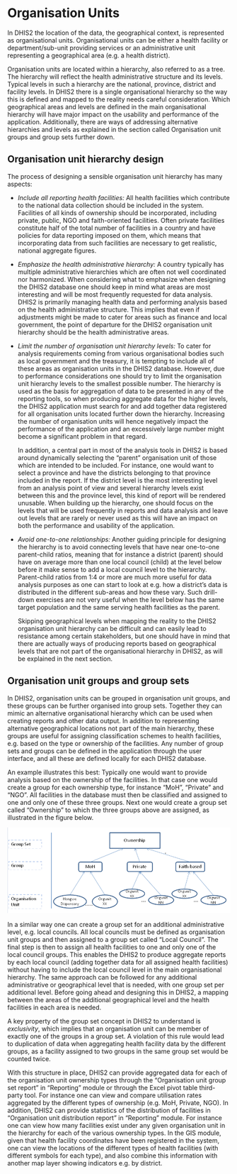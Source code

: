 # Organisation Units

In DHIS2 the location of the data, the geographical context, is
represented as organisational units. Organisational units can be either
a health facility or department/sub-unit providing services or an
administrative unit representing a geographical area (e.g. a health
district).

Organisation units are located within a hierarchy, also referred to as a
tree. The hierarchy will reflect the health administrative structure and
its levels. Typical levels in such a hierarchy are the national,
province, district and facility levels. In DHIS2 there is a single
organisational hierarchy so the way this is defined and mapped to the
reality needs careful consideration. Which geographical areas and levels
are defined in the main organisational hierarchy will have major impact
on the usability and performance of the application. Additionally, there
are ways of addressing alternative hierarchies and levels as explained
in the section called Organisation unit groups and group sets further
down.

## Organisation unit hierarchy design

The process of designing a sensible organisation unit hierarchy has many
aspects:

  - *Include all reporting health facilities:* All health facilities
    which contribute to the national data collection should be included
    in the system. Facilities of all kinds of ownership should be
    incorporated, including private, public, NGO and faith-oriented
    facilities. Often private facilities constitute half of the total
    number of facilities in a country and have policies for data
    reporting imposed on them, which means that incorporating data from
    such facilities are necessary to get realistic, national aggregate
    figures.

  - *Emphasize the health administrative hierarchy:* A country typically
    has multiple administrative hierarchies which are often not well
    coordinated nor harmonized. When considering what to emphasize when
    designing the DHIS2 database one should keep in mind what areas are
    most interesting and will be most frequently requested for data
    analysis. DHIS2 is primarily managing health data and performing
    analysis based on the health administrative structure. This implies
    that even if adjustments might be made to cater for areas such as
    finance and local government, the point of departure for the DHIS2
    organisation unit hierarchy should be the health administrative
    areas.

<!-- end list -->

  - *Limit the number of organisation unit hierarchy levels:* To cater
    for analysis requirements coming from various organisational bodies
    such as local government and the treasury, it is tempting to include
    all of these areas as organisation units in the DHIS2 database.
    However, due to performance considerations one should try to limit
    the organisation unit hierarchy levels to the smallest possible
    number. The hierarchy is used as the basis for aggregation of data
    to be presented in any of the reporting tools, so when producing
    aggregate data for the higher levels, the DHIS2 application must
    search for and add together data registered for all organisation
    units located further down the hierarchy. Increasing the number of
    organisation units will hence negatively impact the performance of
    the application and an excessively large number might become a
    significant problem in that regard.
    
    In addition, a central part in most of the analysis tools in DHIS2
    is based around dynamically selecting the “parent” organisation unit
    of those which are intended to be included. For instance, one would
    want to select a province and have the districts belonging to that
    province included in the report. If the district level is the most
    interesting level from an analysis point of view and several
    hierarchy levels exist between this and the province level, this
    kind of report will be rendered unusable. When building up the
    hierarchy, one should focus on the levels that will be used
    frequently in reports and data analysis and leave out levels that
    are rarely or never used as this will have an impact on both the
    performance and usability of the application.

  - *Avoid one-to-one relationships:* Another guiding principle for
    designing the hierarchy is to avoid connecting levels that have near
    one-to-one parent-child ratios, meaning that for instance a district
    (parent) should have on average more than one local council (child)
    at the level below before it make sense to add a local council level
    to the hierarchy. Parent-child ratios from 1:4 or more are much more
    useful for data analysis purposes as one can start to look at e.g.
    how a district’s data is distributed in the different sub-areas and
    how these vary. Such drill-down exercises are not very useful when
    the level below has the same target population and the same serving
    health facilities as the parent.
    
    Skipping geographical levels when mapping the reality to the DHIS2
    organisation unit hierarchy can be difficult and can easily lead to
    resistance among certain stakeholders, but one should have in mind
    that there are actually ways of producing reports based on
    geographical levels that are not part of the organisational
    hierarchy in DHIS2, as will be explained in the next section.

## Organisation unit groups and group sets

In DHIS2, organisation units can be grouped in organisation unit groups,
and these groups can be further organised into group sets. Together they
can mimic an alternative organisational hierarchy which can be used when
creating reports and other data output. In addition to representing
alternative geographical locations not part of the main hierarchy, these
groups are useful for assigning classification schemes to health
facilities, e.g. based on the type or ownership of the facilities. Any
number of group sets and groups can be defined in the application
through the user interface, and all these are defined locally for each
DHIS2 database.

An example illustrates this best: Typically one would want to provide
analysis based on the ownership of the facilities. In that case one
would create a group for each ownership type, for instance “MoH”,
“Private” and “NGO”. All facilities in the database must then be
classified and assigned to one and only one of these three groups. Next
one would create a group set called “Ownership” to which the three
groups above are assigned, as illustrated in the figure
below.

![](resources/images/organisation_unit_hiearchy.png)

In a similar way one can create a group set for an additional
administrative level, e.g. local councils. All local councils must be
defined as organisation unit groups and then assigned to a group set
called “Local Council”. The final step is then to assign all health
facilities to one and only one of the local council groups. This enables
the DHIS2 to produce aggregate reports by each local council (adding
together data for all assigned health facilities) without having to
include the local council level in the main organisational hierarchy.
The same approach can be followed for any additional administrative or
geographical level that is needed, with one group set per additional
level. Before going ahead and designing this in DHIS2, a mapping between
the areas of the additional geographical level and the health facilities
in each area is needed.

A key property of the group set concept in DHIS2 to understand is
*exclusivity*, which implies that an organisation unit can be member of
exactly one of the groups in a group set. A violation of this rule would
lead to duplication of data when aggregating health facility data by the
different groups, as a facility assigned to two groups in the same group
set would be counted twice.

With this structure in place, DHIS2 can provide aggregated data for each
of the organisation unit ownership types through the “Organisation unit
group set report” in “Reporting” module or through the Excel pivot table
third-party tool. For instance one can view and compare utilisation
rates aggregated by the different types of ownership (e.g. MoH, Private,
NGO). In addition, DHIS2 can provide statistics of the distribution of
facilities in “Organisation unit distribution report” in “Reporting”
module. For instance one can view how many facilities exist under any
given organisation unit in the hierarchy for each of the various
ownership types. In the GIS module, given that health facility
coordinates have been registered in the system, one can view the
locations of the different types of health facilities (with different
symbols for each type), and also combine this information with another
map layer showing indicators e.g. by district.

